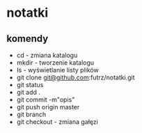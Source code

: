 # notatki
## komendy
* cd - zmiana katalogu
* mkdir - tworzenie katalogu
* ls - wyświetlanie listy plików
* git clone git@github.com:futrz/notatki.git
* git status
* git add .
* git commit -m"opis"
* git push origin master
* git branch
* git checkout - zmiana gałęzi